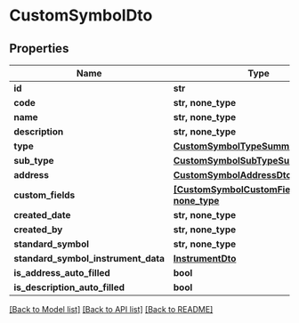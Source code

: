 # CustomSymbolDto


## Properties
Name | Type | Description | Notes
------------ | ------------- | ------------- | -------------
**id** | **str** |  | [optional] 
**code** | **str, none_type** |  | [optional] 
**name** | **str, none_type** |  | [optional] 
**description** | **str, none_type** |  | [optional] 
**type** | [**CustomSymbolTypeSummaryDto**](CustomSymbolTypeSummaryDto.md) |  | [optional] 
**sub_type** | [**CustomSymbolSubTypeSummaryDto**](CustomSymbolSubTypeSummaryDto.md) |  | [optional] 
**address** | [**CustomSymbolAddressDto**](CustomSymbolAddressDto.md) |  | [optional] 
**custom_fields** | [**[CustomSymbolCustomFieldValueDto], none_type**](CustomSymbolCustomFieldValueDto.md) |  | [optional] 
**created_date** | **str, none_type** |  | [optional] 
**created_by** | **str, none_type** |  | [optional] 
**standard_symbol** | **str, none_type** |  | [optional] 
**standard_symbol_instrument_data** | [**InstrumentDto**](InstrumentDto.md) |  | [optional] 
**is_address_auto_filled** | **bool** |  | [optional] 
**is_description_auto_filled** | **bool** |  | [optional] 

[[Back to Model list]](../README.md#documentation-for-models) [[Back to API list]](../README.md#documentation-for-api-endpoints) [[Back to README]](../README.md)


